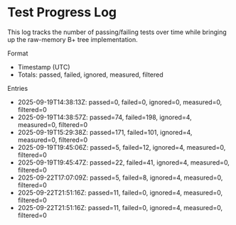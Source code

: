 # Test Progress Log

This log tracks the number of passing/failing tests over time while bringing up the raw-memory B+ tree implementation.

Format
- Timestamp (UTC)
- Totals: passed, failed, ignored, measured, filtered

Entries

- 2025-09-19T14:38:13Z: passed=0, failed=0, ignored=0, measured=0, filtered=0
- 2025-09-19T14:38:57Z: passed=74, failed=198, ignored=4, measured=0, filtered=0
- 2025-09-19T15:29:38Z: passed=171, failed=101, ignored=4, measured=0, filtered=0
- 2025-09-19T19:45:06Z: passed=5, failed=12, ignored=4, measured=0, filtered=0
- 2025-09-19T19:45:47Z: passed=22, failed=41, ignored=4, measured=0, filtered=0
- 2025-09-22T17:07:09Z: passed=5, failed=8, ignored=4, measured=0, filtered=0
- 2025-09-22T21:51:16Z: passed=11, failed=0, ignored=4, measured=0, filtered=0
- 2025-09-22T21:51:16Z: passed=11, failed=0, ignored=4, measured=0, filtered=0
